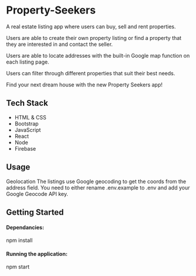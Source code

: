 # Property-Seekers
A real estate listing app where users can buy, sell and rent properties.

Users are able to create their own property listing or find a property that they are interested in and contact the seller.

Users are able to locate addresses with the built-in Google map function on each listing page.

Users can filter through different properties that suit their best needs.

Find your next dream house with the new Property Seekers app!

## Tech Stack
- HTML & CSS
- Bootstrap
- JavaScript
- React
- Node
- Firebase


## Usage
Geolocation
The listings use Google geocoding to get the coords from the address field. You need to either rename .env.example to .env and add your Google Geocode API key.

## Getting Started

#### Dependancies:
npm install

#### Running the application:
npm start


